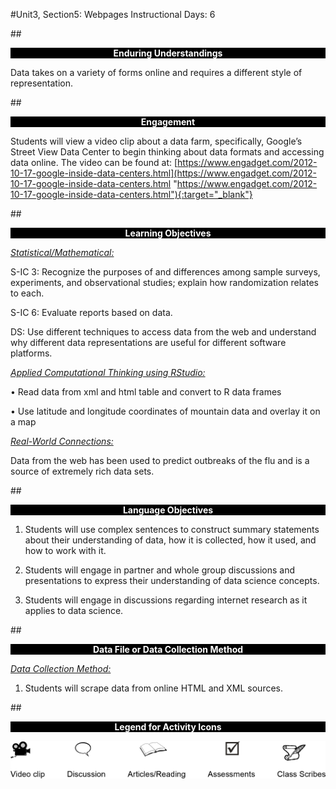 #Unit3, Section5: Webpages
Instructional Days: 6

##<p style="background: black; color: white; text-align: center;">**Enduring Understandings**</p>
Data takes on a variety of forms online and requires a different style of representation.

##<p style="background: black; color: white; text-align: center;">**Engagement**</p>
Students will view a video clip about a data farm, specifically, Google’s Street View Data Center to begin
thinking about data formats and accessing data online. The video can be found at:
[https://www.engadget.com/2012-10-17-google-inside-data-centers.html](https://www.engadget.com/2012-10-17-google-inside-data-centers.html "https://www.engadget.com/2012-10-17-google-inside-data-centers.html"){:target="_blank"}


##<p style="background: black; color: white; text-align: center;">**Learning Objectives**</p>
<ins>*Statistical/Mathematical:*</ins>

S-IC 3: Recognize the purposes of and differences among sample surveys, experiments, and
observational studies; explain how randomization relates to each.

S-IC 6: Evaluate reports based on data.

DS: Use different techniques to access data from the web and understand why different data
representations are useful for different software platforms.

<ins>*Applied Computational Thinking using RStudio:*</ins>

• Read data from xml and html table and convert to R data frames

• Use latitude and longitude coordinates of mountain data and overlay it on a map

<ins>*Real-World Connections:*</ins>

Data from the web has been used to predict outbreaks of the flu and is a source of extremely rich data
sets.

##<p style="background: black; color: white; text-align: center;">**Language Objectives**</p>
1. Students will use complex sentences to construct summary statements about their understanding
of data, how it is collected, how it used, and how to work with it.

2. Students will engage in partner and whole group discussions and presentations to express their
understanding of data science concepts.

3. Students will engage in discussions regarding internet research as it applies to data science.

##<p style="background: black; color: white; text-align: center;">**Data File or Data Collection Method**</p>
<ins>*Data Collection Method:*</ins>

1. Students will scrape data from online HTML and XML sources.

##<p style="background: black; color: white; text-align: center;">**Legend for Activity Icons**</p>
![legend](../img/legend.png)